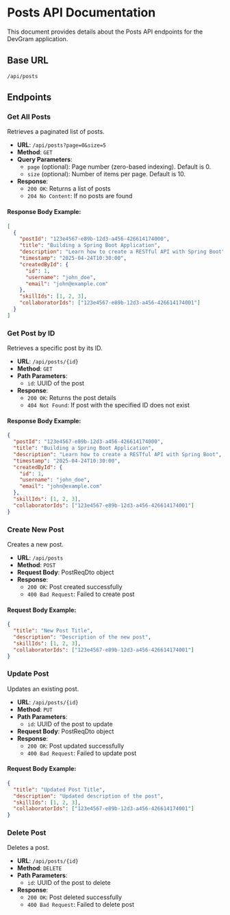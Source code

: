 # Posts API Documentation

This document provides details about the Posts API endpoints for the DevGram application.

## Base URL

```
/api/posts
```

## Endpoints

### Get All Posts

Retrieves a paginated list of posts.

- **URL**: `/api/posts?page=0&size=5`
- **Method**: `GET`
- **Query Parameters**:
    - `page` (optional): Page number (zero-based indexing). Default is 0.
    - `size` (optional): Number of items per page. Default is 10.
- **Response**:
    - `200 OK`: Returns a list of posts
    - `204 No Content`: If no posts are found

#### Response Body Example:

```json
[
  {
    "postId": "123e4567-e89b-12d3-a456-426614174000",
    "title": "Building a Spring Boot Application",
    "description": "Learn how to create a RESTful API with Spring Boot",
    "timestamp": "2025-04-24T10:30:00",
    "createdById": {
      "id": 1,
      "username": "john_doe",
      "email": "john@example.com"
    },
    "skillIds": [1, 2, 3],
    "collaboratorIds": ["123e4567-e89b-12d3-a456-426614174001"]
  }
]
```

### Get Post by ID

Retrieves a specific post by its ID.

- **URL**: `/api/posts/{id}`
- **Method**: `GET`
- **Path Parameters**:
    - `id`: UUID of the post
- **Response**:
    - `200 OK`: Returns the post details
    - `404 Not Found`: If post with the specified ID does not exist

#### Response Body Example:

```json
{
  "postId": "123e4567-e89b-12d3-a456-426614174000",
  "title": "Building a Spring Boot Application",
  "description": "Learn how to create a RESTful API with Spring Boot",
  "timestamp": "2025-04-24T10:30:00",
  "createdById": {
    "id": 1,
    "username": "john_doe",
    "email": "john@example.com"
  },
  "skillIds": [1, 2, 3],
  "collaboratorIds": ["123e4567-e89b-12d3-a456-426614174001"]
}
```

### Create New Post

Creates a new post.

- **URL**: `/api/posts`
- **Method**: `POST`
- **Request Body**: PostReqDto object
- **Response**:
    - `200 OK`: Post created successfully
    - `400 Bad Request`: Failed to create post

#### Request Body Example:

```json
{
  "title": "New Post Title",
  "description": "Description of the new post",
  "skillIds": [1, 2, 3],
  "collaboratorIds": ["123e4567-e89b-12d3-a456-426614174001"]
}
```

### Update Post

Updates an existing post.

- **URL**: `/api/posts/{id}`
- **Method**: `PUT`
- **Path Parameters**:
    - `id`: UUID of the post to update
- **Request Body**: PostReqDto object
- **Response**:
    - `200 OK`: Post updated successfully
    - `400 Bad Request`: Failed to update post

#### Request Body Example:

```json
{
  "title": "Updated Post Title",
  "description": "Updated description of the post",
  "skillIds": [1, 2, 3],
  "collaboratorIds": ["123e4567-e89b-12d3-a456-426614174001"]
}
```

### Delete Post

Deletes a post.

- **URL**: `/api/posts/{id}`
- **Method**: `DELETE`
- **Path Parameters**:
    - `id`: UUID of the post to delete
- **Response**:
    - `200 OK`: Post deleted successfully
    - `400 Bad Request`: Failed to delete post